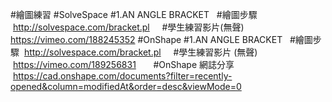 #繪圖練習
#SolveSpace
  #1.AN ANGLE BRACKET
    #繪圖步驟  http://solvespace.com/bracket.pl
      #學生練習影片(無聲) https://vimeo.com/188245352
#OnShape
  #1.AN ANGLE BRACKET
    #繪圖步驟  http://solvespace.com/bracket.pl
      #學生練習影片 (無聲)  https://vimeo.com/189256831
        #OnShape 網誌分享  https://cad.onshape.com/documents?filter=recently-opened&column=modifiedAt&order=desc&viewMode=0
